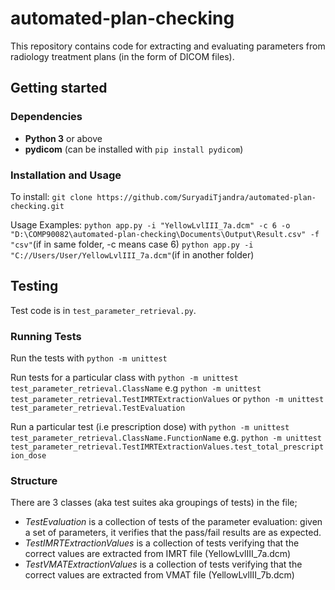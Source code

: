 # automated-plan-checking

This repository contains code for extracting and evaluating parameters from radiology treatment plans (in the form of DICOM files).

## Getting started

### Dependencies

- **Python 3** or above
- **pydicom** (can be installed with `pip install pydicom`)

### Installation and Usage

To install: `git clone https://github.com/SuryadiTjandra/automated-plan-checking.git`

Usage Examples:
    `python app.py -i "YellowLvlIII_7a.dcm" -c 6 -o "D:\COMP90082\automated-plan-checking\Documents\Output\Result.csv" -f "csv"`(if in same folder, -c means case 6)
    `python app.py -i "C://Users/User/YellowLvlIII_7a.dcm"`(if in another folder)

## Testing

Test code is in `test_parameter_retrieval.py`.

### Running Tests
Run the tests with `python -m unittest`

Run tests for a particular class with `python -m unittest test_parameter_retrieval.ClassName` e.g `python -m unittest test_parameter_retrieval.TestIMRTExtractionValues` or `python -m unittest test_parameter_retrieval.TestEvaluation`

Run a particular test (i.e prescription dose) with `python -m unittest test_parameter_retrieval.ClassName.FunctionName` e.g. `python -m unittest test_parameter_retrieval.TestIMRTExtractionValues.test_total_prescription_dose`

### Structure

There are 3 classes (aka test suites aka groupings of tests) in the file;

- *TestEvaluation* is a collection of tests of the parameter evaluation: given a set of parameters, it verifies that the pass/fail results are as expected.
- *TestIMRTExtractionValues* is a collection of tests verifying that the correct values are extracted from IMRT file (YellowLvlIII_7a.dcm)
- *TestVMATExtractionValues* is a collection of tests verifying that the correct values are extracted from VMAT file (YellowLvlIII_7b.dcm)
